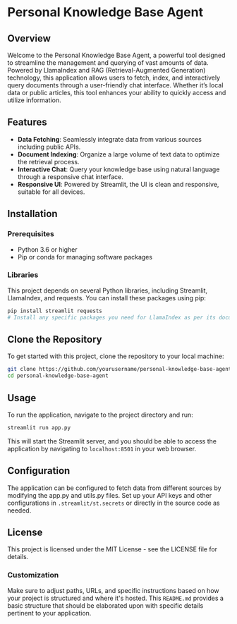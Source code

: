 # Personal Knowledge Base Agent

## Overview
Welcome to the Personal Knowledge Base Agent, a powerful tool designed to streamline the management and querying of vast amounts of data. Powered by LlamaIndex and RAG (Retrieval-Augmented Generation) technology, this application allows users to fetch, index, and interactively query documents through a user-friendly chat interface. Whether it’s local data or public articles, this tool enhances your ability to quickly access and utilize information.

## Features
- **Data Fetching**: Seamlessly integrate data from various sources including public APIs.
- **Document Indexing**: Organize a large volume of text data to optimize the retrieval process.
- **Interactive Chat**: Query your knowledge base using natural language through a responsive chat interface.
- **Responsive UI**: Powered by Streamlit, the UI is clean and responsive, suitable for all devices.

## Installation

### Prerequisites
- Python 3.6 or higher
- Pip or conda for managing software packages

### Libraries
This project depends on several Python libraries, including Streamlit, LlamaIndex, and requests. You can install these packages using pip:

```bash
pip install streamlit requests
# Install any specific packages you need for LlamaIndex as per its documentation
```

## Clone the Repository
To get started with this project, clone the repository to your local machine:

```bash
git clone https://github.com/yourusername/personal-knowledge-base-agent.git
cd personal-knowledge-base-agent
```

## Usage
To run the application, navigate to the project directory and run:

```bash
streamlit run app.py
```

This will start the Streamlit server, and you should be able to access the application by navigating to `localhost:8501` in your web browser.

## Configuration
The application can be configured to fetch data from different sources by modifying the app.py and utils.py files. Set up your API keys and other configurations in `.streamlit/st.secrets` or directly in the source code as needed.

## License
This project is licensed under the MIT License - see the LICENSE file for details.

### Customization
Make sure to adjust paths, URLs, and specific instructions based on how your project is structured and where it's hosted. This `README.md` provides a basic structure that should be elaborated upon with specific details pertinent to your application.



